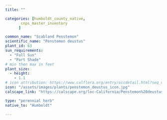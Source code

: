 ```yaml
---
title: ""

categories: [humboldt_county_native,
       cnps_master_inventory
      ]

common_name: "Scabland Penstemon"
scientific_name: "Penstemon deustus"
plant_id: 63
sun_requirements:
  - "Full Sun"
  - "Part Shade"
# min then max in feet
plant_size:
  - height: 
    - 1.1
# icon attribution: https://www.calflora.org/entry/occdetail.html?seq_num=mg41297 
icon: "/assets/images/plants/penstemon_deustus_icon.jpg"
calscape_link: "https://calscape.org/loc-California/Penstemon%20deustus(%20)"

type: "perennial herb"
native_to: "Humboldt"

---
```


